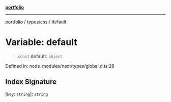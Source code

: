 [**portfolio**](../../../README.md)

***

[portfolio](../../../modules.md) / [types/css](../README.md) / default

# Variable: default

> `const` **default**: `object`

Defined in: node\_modules/next/types/global.d.ts:28

## Index Signature

\[`key`: `string`\]: `string`
